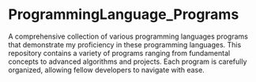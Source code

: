 # ProgrammingLanguage_Programs
A comprehensive collection of various programming languages programs that demonstrate my proficiency in these programming languages. This repository contains a variety of programs ranging from fundamental concepts to advanced algorithms and projects. Each program is carefully organized, allowing fellow developers to navigate with ease.
